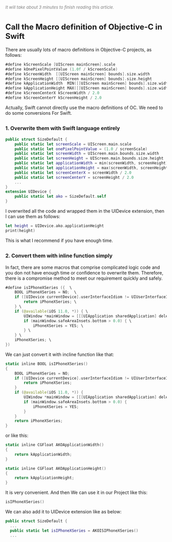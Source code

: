 
<font color=gray size=2>*It will take about 3 minutes to finish reading this article.*</font>

# **<font size=5 >Call the Macro definition of Objective-C in Swift</font>**
There are usually lots of macro definitions in Objective-C projects, as follows:
```Swift 
#define kScreenScale [UIScreen mainScreen].scale
#define kOnePixelPointValue (1.0f / kScreenScale)
#define kScreenWidth  [[UIScreen mainScreen] bounds].size.width
#define kScreenHeight [[UIScreen mainScreen] bounds].size.height
#define kApplicationWidth  MIN([[UIScreen mainScreen] bounds].size.width, [[UIScreen mainScreen] bounds].size.height)
#define kApplicationHeight MAX([[UIScreen mainScreen] bounds].size.width, [[UIScreen mainScreen] bounds].size.height)
#define kScreenCenterX kScreenWidth / 2.0
#define kScreenCenterY kScreenHeight / 2.0
```
Actually, Swift cannot directly use the macro definitions of OC. We need to do some conversions For Swift.

## **<font size=3 >1. Overwrite them with Swift language entirely</font>**

```Swift 
public struct SizeDefault {
    public static let screenScale = UIScreen.main.scale
    public static let onePixelPointValue = (1.0 / screenScale)
    public static let screenWidth = UIScreen.main.bounds.size.width
    public static let screenHeight = UIScreen.main.bounds.size.height
    public static let applicationWidth = min(screenWidth, screenHeight)
    public static let applicationHeight = max(screenWidth, screenHeight)
    public static let screenCenterX = screenWidth / 2.0
    public static let screenCenterY = screenHeight / 2.0
    ...
}
extension UIDevice {
    public static let ako = SizeDefault.self
}
```
I overwrited all the code and wrapped them in the UIDevice extension, then I can use them as follows:
```Swift 
let height = UIDevice.ako.applicationHeight
print(height)
```
This is what I recommend if you have enough time. 

## **<font size=3 >2. Convert them with inline function simply</font>**
In fact, there are some macros that comprise complicated logic code and you don not have enough time or confidence to overwrite them. Therefore, there is a compromise method to meet our requirement quickly and safely.

```Swift
#define isIPhoneXSeries ({  \
    BOOL iPhoneXSeries = NO;  \
    if ([UIDevice currentDevice].userInterfaceIdiom != UIUserInterfaceIdiomPhone) { \
        return iPhoneXSeries; \
    } \
    if (@available(iOS 11.0, *)) { \
        UIWindow *mainWindow = [[[UIApplication sharedApplication] delegate] window]; \
        if (mainWindow.safeAreaInsets.bottom > 0.0) { \
            iPhoneXSeries = YES; \
        } \
    } \
    iPhoneXSeries; \
})
```
We can just convert it with incline function like that:

```Swift
static inline BOOL isIPhoneXSeries()
{
    BOOL iPhoneXSeries = NO;
    if ([UIDevice currentDevice].userInterfaceIdiom != UIUserInterfaceIdiomPhone) {
        return iPhoneXSeries;
    }
    if (@available(iOS 11.0, *)) {
        UIWindow *mainWindow = [[[UIApplication sharedApplication] delegate] window];
        if (mainWindow.safeAreaInsets.bottom > 0.0) {
            iPhoneXSeries = YES;
        }
    }
    return iPhoneXSeries;
}
```
or like this:
```Swift
static inline CGFloat AKOApplicationWidth()
{
    return kApplicationWidth;
}

static inline CGFloat AKOApplicationHeight()
{
    return kApplicationHeight;
}
```
It is very convenient. And then We can use it in our Project like this:
```Swift
isIPhoneXSeries()
```
We can also add it to UIDevice extension like as below:

```Swift
public struct SizeDefault {
  ...
  public static let isIPhoneXSeries = AKOISIPhoneXSeries()
  ...

```





